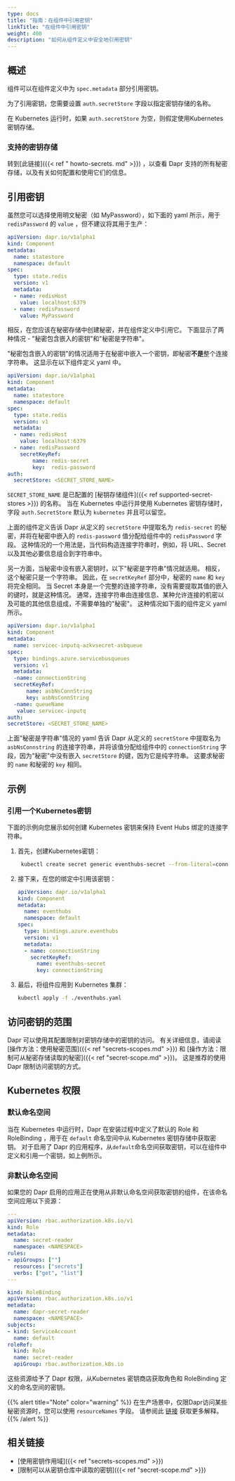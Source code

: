 ```yaml
---
type: docs
title: "指南：在组件中引用密钥"
linkTitle: "在组件中引用密钥"
weight: 400
description: "如何从组件定义中安全地引用密钥"
---
```


## 概述

组件可以在组件定义中为 `spec.metadata` 部分引用密钥。

为了引用密钥，您需要设置 `auth.secretStore` 字段以指定密钥存储的名称。

在 Kubernetes 运行时，如果 `auth.secretStore` 为空，则假定使用Kubernetes 密钥存储。

### 支持的密钥存储

转到[此链接]({{< ref " howto-secrets. md" >}}) ，以查看 Dapr 支持的所有秘密存储，以及有关如何配置和使用它们的信息。

## 引用密钥

虽然您可以选择使用明文秘密（如 MyPassword），如下面的 yaml 所示，用于 `redisPassword` 的 `value` ，但不建议将其用于生产：

```yml
apiVersion: dapr.io/v1alpha1
kind: Component
metadata:
  name: statestore
  namespace: default
spec:
  type: state.redis
  version: v1
  metadata:
  - name: redisHost
    value: localhost:6379
  - name: redisPassword
    value: MyPassword
```

相反，在您应该在秘密存储中创建秘密，并在组件定义中引用它。  下面显示了两种情况 - "秘密包含嵌入的密钥"和"秘密是字符串"。

"秘密包含嵌入的密钥"的情况适用于在秘密中嵌入一个密钥，即秘密**不是**整个连接字符串。 这显示在以下组件定义 yaml 中。

```yml
apiVersion: dapr.io/v1alpha1
kind: Component
metadata:
  name: statestore
  namespace: default
spec:
  type: state.redis
  version: v1
  metadata:
  - name: redisHost
    value: localhost:6379
  - name: redisPassword
    secretKeyRef:
        name: redis-secret
        key:  redis-password
auth:
  secretStore: <SECRET_STORE_NAME>
```

`SECRET_STORE_NAME` 是已配置的 [秘钥存储组件]({{< ref supported-secret-stores >}}) 的名称。 当在 Kubernetes 中运行并使用 Kubernetes 密钥存储时，字段 `auth.SecretStore` 默认为 `kubernetes` 并且可以留空。

上面的组件定义告诉 Dapr 从定义的 `secretStore` 中提取名为 `redis-secret` 的秘密，并将在秘密中嵌入的 `redis-password` 值分配给组件中的 `redisPassword` 字段。 这种情况的一个用法是，当代码构造连接字符串时，例如，将 URL、Secret 以及其他必要信息组合到字符串中。

另一方面，当秘密中没有嵌入密钥时，以下"秘密是字符串"情况就适用。 相反，这个秘密只是一个字符串。 因此，在 `secretKeyRef` 部分中，秘密的 `name` 和 `key` 将完全相同。 当 Secret 本身是一个完整的连接字符串，没有需要提取其值的嵌入的键时，就是这种情况。 通常，连接字符串由连接信息、某种允许连接的机密以及可能的其他信息组成，不需要单独的"秘密"。 这种情况如下面的组件定义 yaml 所示。

```yml
apiVersion: dapr.io/v1alpha1
kind: Component
metadata:
  name: servicec-inputq-azkvsecret-asbqueue
spec:
  type: bindings.azure.servicebusqueues
  version: v1
  metadata:
  -name: connectionString
  secretKeyRef:
      name: asbNsConnString
      key: asbNsConnString
  -name: queueName
   value: servicec-inputq
auth:
secretStore: <SECRET_STORE_NAME>

```
上面"秘密是字符串"情况的 yaml 告诉 Dapr 从定义的 `secretStore` 中提取名为 `asbNsConnstring` 的连接字符串，并将该值分配给组件中的 `connectionString` 字段，因为"秘密"中没有嵌入 `secretStore` 的键，因为它是纯字符串。 这要求秘密的 `name` 和秘密的 `key` 相同。

## 示例

### 引用一个Kubernetes密钥

下面的示例向您展示如何创建 Kubernetes 密钥来保持 Event Hubs 绑定的连接字符串。

1. 首先，创建Kubernetes密钥：
    ```bash
     kubectl create secret generic eventhubs-secret --from-literal=connectionString=*********
    ```

2. 接下来，在您的绑定中引用该密钥：
    ```yaml
    apiVersion: dapr.io/v1alpha1
    kind: Component
    metadata:
      name: eventhubs
      namespace: default
    spec:
      type: bindings.azure.eventhubs
      version: v1
      metadata:
      - name: connectionString
        secretKeyRef:
          name: eventhubs-secret
          key: connectionString
    ```

3. 最后，将组件应用到 Kubernetes 集群：
    ```bash
    kubectl apply -f ./eventhubs.yaml
    ```

## 访问密钥的范围

Dapr 可以使用其配置限制对密钥存储中的密钥的访问。 有关详细信息，请阅读 [操作方法：使用秘密范围]({{< ref "secrets-scopes.md" >}}) 和 [操作方法：限制可从秘密存储读取的秘密]({{< ref "secret-scope.md" >}})。 这是推荐的使用 Dapr 限制访问密钥的方式。

## Kubernetes 权限

### 默认命名空间

当在 Kubernetes 中运行时，Dapr 在安装过程中定义了默认的 Role 和 RoleBinding ，用于在 `default` 命名空间中从 Kubernetes 密钥存储中获取密钥。 对于启用了 Dapr 的应用程序，从`default`命名空间获取密钥，可以在组件中定义和引用一个密钥，如上例所示。

### 非默认命名空间

如果您的 Dapr 启用的应用正在使用从非默认命名空间获取密钥的组件，在该命名空间应用以下资源：

```yaml
---
apiVersion: rbac.authorization.k8s.io/v1
kind: Role
metadata:
  name: secret-reader
  namespace: <NAMESPACE>
rules:
- apiGroups: [""]
  resources: ["secrets"]
  verbs: ["get", "list"]
---

kind: RoleBinding
apiVersion: rbac.authorization.k8s.io/v1
metadata:
  name: dapr-secret-reader
  namespace: <NAMESPACE>
subjects:
- kind: ServiceAccount
  name: default
roleRef:
  kind: Role
  name: secret-reader
  apiGroup: rbac.authorization.k8s.io
```

这些资源给予了 Dapr 权限，从Kubernetes 密钥商店获取角色和 RoleBinding 定义的命名空间的密钥。

{{% alert title="Note" color="warning" %}}
在生产场景中，仅限Dapr访问某些秘密资源时，您可以使用 `resourceNames` 字段。 请参阅此 [链接](https://kubernetes.io/docs/reference/access-authn-authz/rbac/#referring-to-resources) 获取更多解释。
{{% /alert %}}

## 相关链接

- [使用密钥作用域]({{< ref "secrets-scopes.md" >}})
- [限制可以从密钥仓库中读取的密钥]({{< ref "secret-scope.md" >}})

